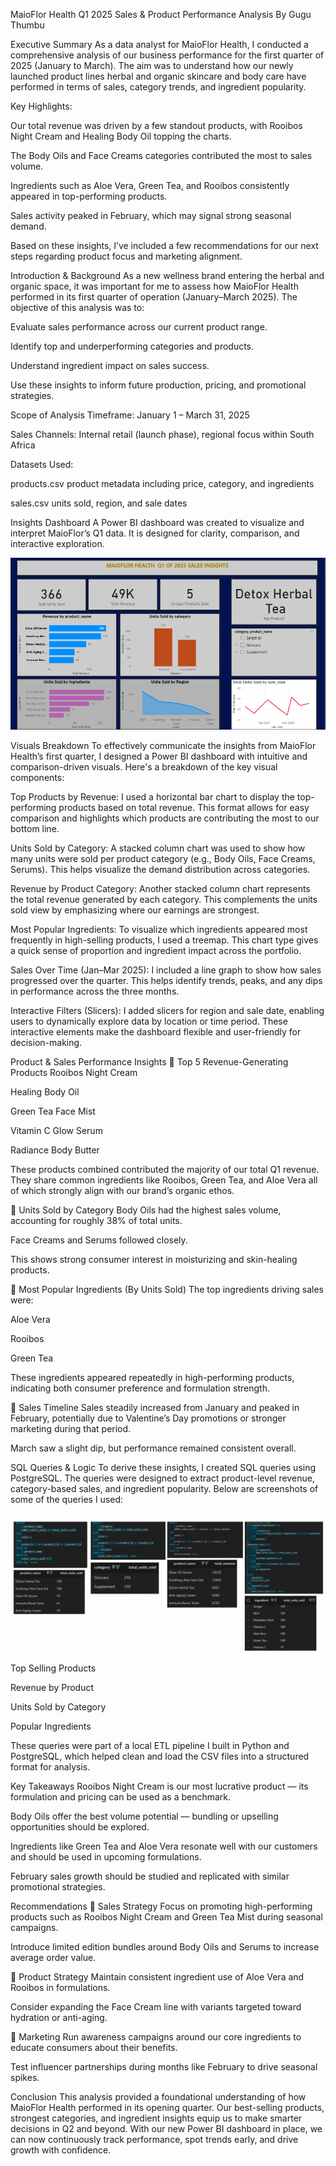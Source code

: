 MaioFlor Health Q1 2025 Sales & Product Performance Analysis
By Gugu Thumbu

Executive Summary
As a data analyst for MaioFlor Health, I conducted a comprehensive analysis of our business performance for the first quarter of 2025 (January to March). The aim was to understand how our newly launched product lines herbal and organic skincare and body care have performed in terms of sales, category trends, and ingredient popularity.

Key Highlights:

Our total revenue was driven by a few standout products, with Rooibos Night Cream and Healing Body Oil topping the charts.

The Body Oils and Face Creams categories contributed the most to sales volume.

Ingredients such as Aloe Vera, Green Tea, and Rooibos consistently appeared in top-performing products.

Sales activity peaked in February, which may signal strong seasonal demand.

Based on these insights, I’ve included a few recommendations for our next steps regarding product focus and marketing alignment.

Introduction & Background
As a new wellness brand entering the herbal and organic space, it was important for me to assess how MaioFlor Health performed in its first quarter of operation (January–March 2025). The objective of this analysis was to:

Evaluate sales performance across our current product range.

Identify top and underperforming categories and products.

Understand ingredient impact on sales success.

Use these insights to inform future production, pricing, and promotional strategies.

Scope of Analysis
Timeframe: January 1 – March 31, 2025

Sales Channels: Internal retail (launch phase), regional focus within South Africa

Datasets Used:

products.csv product metadata including price, category, and ingredients

sales.csv units sold, region, and sale dates

Insights Dashboard
A Power BI dashboard was created to visualize and interpret MaioFlor’s Q1 data. It is designed for clarity, comparison, and interactive exploration.

![Dashboard Screenshot](insights_dashboard.png)


Visuals Breakdown
To effectively communicate the insights from MaioFlor Health’s first quarter, I designed a Power BI dashboard with intuitive and comparison-driven visuals. Here's a breakdown of the key visual components:

Top Products by Revenue:
I used a horizontal bar chart to display the top-performing products based on total revenue. This format allows for easy comparison and highlights which products are contributing the most to our bottom line.

Units Sold by Category:
A stacked column chart was used to show how many units were sold per product category (e.g., Body Oils, Face Creams, Serums). This helps visualize the demand distribution across categories.

Revenue by Product Category:
Another stacked column chart represents the total revenue generated by each category. This complements the units sold view by emphasizing where our earnings are strongest.

Most Popular Ingredients:
To visualize which ingredients appeared most frequently in high-selling products, I used a treemap. This chart type gives a quick sense of proportion and ingredient impact across the portfolio.

Sales Over Time (Jan–Mar 2025):
I included a line graph to show how sales progressed over the quarter. This helps identify trends, peaks, and any dips in performance across the three months.

Interactive Filters (Slicers):
I added slicers for region and sale date, enabling users to dynamically explore data by location or time period. These interactive elements make the dashboard flexible and user-friendly for decision-making.

Product & Sales Performance Insights
🔹 Top 5 Revenue-Generating Products
Rooibos Night Cream

Healing Body Oil

Green Tea Face Mist

Vitamin C Glow Serum

Radiance Body Butter

These products combined contributed the majority of our total Q1 revenue. They share common ingredients like Rooibos, Green Tea, and Aloe Vera all of which strongly align with our brand’s organic ethos.

🔹 Units Sold by Category
Body Oils had the highest sales volume, accounting for roughly 38% of total units.

Face Creams and Serums followed closely.

This shows strong consumer interest in moisturizing and skin-healing products.

🔹 Most Popular Ingredients (By Units Sold)
The top ingredients driving sales were:

Aloe Vera

Rooibos

Green Tea

These ingredients appeared repeatedly in high-performing products, indicating both consumer preference and formulation strength.

🔹 Sales Timeline
Sales steadily increased from January and peaked in February, potentially due to Valentine’s Day promotions or stronger marketing during that period.

March saw a slight dip, but performance remained consistent overall.

SQL Queries & Logic
To derive these insights, I created SQL queries using PostgreSQL. The queries were designed to extract product-level revenue, category-based sales, and ingredient popularity. Below are screenshots of some of the queries I used:

![Queries Screenshot](queries_results.png)

Top Selling Products

Revenue by Product

Units Sold by Category

Popular Ingredients

These queries were part of a local ETL pipeline I built in Python and PostgreSQL, which helped clean and load the CSV files into a structured format for analysis.

Key Takeaways
Rooibos Night Cream is our most lucrative product — its formulation and pricing can be used as a benchmark.

Body Oils offer the best volume potential — bundling or upselling opportunities should be explored.

Ingredients like Green Tea and Aloe Vera resonate well with our customers and should be used in upcoming formulations.

February sales growth should be studied and replicated with similar promotional strategies.

Recommendations
🔸 Sales Strategy
Focus on promoting high-performing products such as Rooibos Night Cream and Green Tea Mist during seasonal campaigns.

Introduce limited edition bundles around Body Oils and Serums to increase average order value.

🔸 Product Strategy
Maintain consistent ingredient use of Aloe Vera and Rooibos in formulations.

Consider expanding the Face Cream line with variants targeted toward hydration or anti-aging.

🔸 Marketing
Run awareness campaigns around our core ingredients to educate consumers about their benefits.

Test influencer partnerships during months like February to drive seasonal spikes.

Conclusion
This analysis provided a foundational understanding of how MaioFlor Health performed in its opening quarter. Our best-selling products, strongest categories, and ingredient insights equip us to make smarter decisions in Q2 and beyond. With our new Power BI dashboard in place, we can now continuously track performance, spot trends early, and drive growth with confidence.
